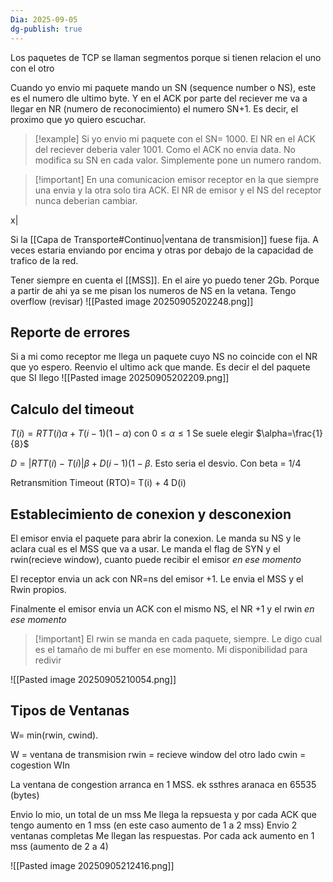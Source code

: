 ```yaml
---
Dia: 2025-09-05
dg-publish: true
---
```

Los paquetes de TCP se llaman segmentos porque si tienen relacion el uno con el otro 

Cuando yo envio mi paquete mando un SN (sequence number o NS), este es el numero dle ultimo byte. Y en el ACK por parte del reciever me va a llegar en NR (numero de reconocimiento) el numero SN+1. Es decir, el proximo que yo quiero escuchar.

>[!example] Si yo envio mi paquete con el SN= 1000. El NR en el ACK del reciever deberia valer 1001. Como el ACK no envia data. No modifica su SN en cada valor. Simplemente pone un numero random. 


>[!important] En una comunicacion emisor receptor en la que siempre una envia y la otra solo tira ACK. El NR de emisor y el NS del receptor nunca deberian cambiar.

x|

Si la [[Capa de Transporte#Continuo|ventana de transmision]] fuese fija. A veces estaria enviando por encima y otras por debajo de la capacidad de trafico de la red.


Tener siempre en cuenta el [[MSS]]. En el aire yo puedo tener 2Gb. Porque a partir de ahi ya se me pisan los numeros de NS en la vetana. Tengo overflow (revisar)
![[Pasted image 20250905202248.png]]


## Reporte de errores

Si a mi como receptor me llega un paquete cuyo NS no coincide con el NR que yo espero. Reenvio el ultimo ack que mande. Es decir el del paquete que SI llego
![[Pasted image 20250905202209.png]]

## Calculo del timeout 
$T(i)= RTT(i) \alpha+T(i-1)(1-\alpha)$ con $0\leq \alpha \leq 1$ Se suele elegir $\alpha=\frac{1}{8}$

$D=|RTT(i)-T(i)| \beta + D(i-1) (1-\beta$. Esto seria el desvio. Con beta = 1/4

Retransmition Timeout (RTO)= T(i) + 4 D(i)


## Establecimiento de conexion y desconexion

El emisor envia el paquete para abrir la conexion. Le manda su NS y le aclara cual es el MSS que va a usar. Le manda el flag de SYN y el rwin(recieve window), cuanto puede recibir el emisor *en ese momento*

El receptor envia un ack con NR=ns del emisor +1. Le envia el MSS y el Rwin propios.

Finalmente el emisor envia un ACK con el mismo NS, el NR +1 y el rwin *en ese momento*

>[!important] El rwin se manda en cada paquete, siempre. Le digo cual es el tamaño de mi buffer en ese momento. Mi disponibilidad para redivir


![[Pasted image 20250905210054.png]]


## Tipos de Ventanas

W= min(rwin, cwind). 

W = ventana de transmision 
rwin = recieve window del otro lado
cwin = cogestion WIn


La ventana de congestion arranca en 1 MSS. 
ek ssthres aranaca en 65535 (bytes)

Envio lo mio, un total de un mss
Me llega la repsuesta y por cada ACK que tengo aumento en 1 mss (en este caso aumento de 1 a 2 mss)
Envio 2 ventanas completas 
Me llegan las respuestas. Por cada ack aumento en 1 mss (aumento de 2 a 4)


![[Pasted image 20250905212416.png]]